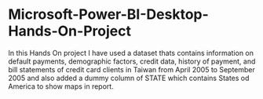 # Microsoft-Power-BI-Desktop-Hands-On-Project
In this Hands On project I have used a dataset thats contains information on default payments, demographic factors, credit data, history of payment, and bill statements of credit card clients in Taiwan from April 2005 to September 2005 and also added a dummy column of STATE which contains States od America to show maps in report.
